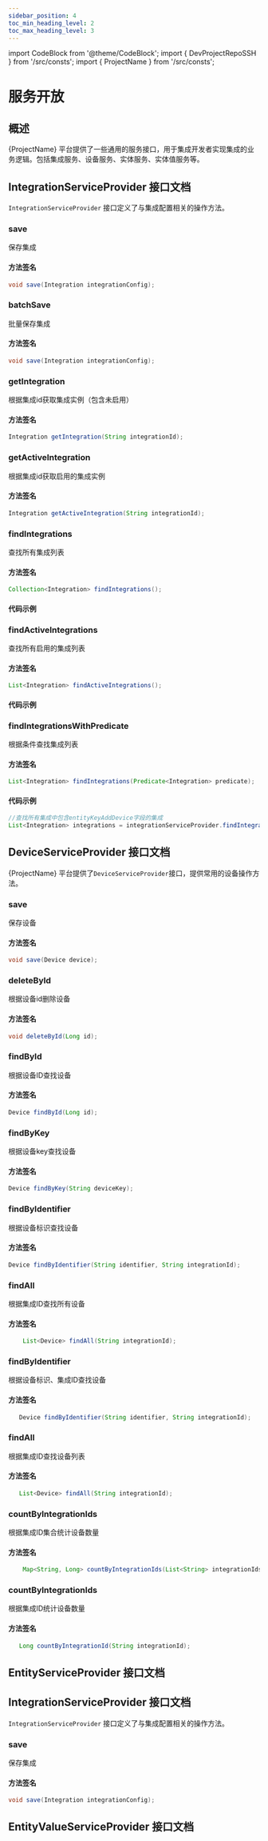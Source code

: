 ```yaml
---
sidebar_position: 4
toc_min_heading_level: 2
toc_max_heading_level: 3
---
```


import CodeBlock from '@theme/CodeBlock';
import { DevProjectRepoSSH } from '/src/consts';
import { ProjectName } from '/src/consts';

# 服务开放

## 概述
{ProjectName} 平台提供了一些通用的服务接口，用于集成开发者实现集成的业务逻辑。包括集成服务、设备服务、实体服务、实体值服务等。

## IntegrationServiceProvider 接口文档

`IntegrationServiceProvider` 接口定义了与集成配置相关的操作方法。

### save 
保存集成
#### 方法签名
```java
void save(Integration integrationConfig);
```

### batchSave 
批量保存集成
#### 方法签名
```java
void save(Integration integrationConfig);
```

### getIntegration 
根据集成id获取集成实例（包含未启用）
#### 方法签名
```java
Integration getIntegration(String integrationId);
```

### getActiveIntegration 
根据集成id获取启用的集成实例
#### 方法签名
```java
Integration getActiveIntegration(String integrationId);
```

### findIntegrations 
查找所有集成列表
#### 方法签名
```java
Collection<Integration> findIntegrations();
```
#### 代码示例

### findActiveIntegrations 
查找所有启用的集成列表
#### 方法签名
```java
List<Integration> findActiveIntegrations();
```
#### 代码示例

### findIntegrationsWithPredicate 
根据条件查找集成列表
#### 方法签名
```java
List<Integration> findIntegrations(Predicate<Integration> predicate);
```
#### 代码示例
```java
//查找所有集成中包含entityKeyAddDevice字段的集成
List<Integration> integrations = integrationServiceProvider.findIntegrations(f -> StringUtils.hasText(f.getEntityKeyAddDevice()));
```

## DeviceServiceProvider 接口文档
{ProjectName} 平台提供了`DeviceServiceProvider`接口，提供常用的设备操作方法。

### save 
保存设备
#### 方法签名
```java
void save(Device device);
```

### deleteById 
根据设备id删除设备
#### 方法签名
```java
void deleteById(Long id);
```

### findById 
根据设备ID查找设备
#### 方法签名
```java
Device findById(Long id);
```

### findByKey 
根据设备key查找设备
#### 方法签名
```java
Device findByKey(String deviceKey);
```

### findByIdentifier 
根据设备标识查找设备
#### 方法签名
```java
Device findByIdentifier(String identifier, String integrationId);
```

### findAll 
根据集成ID查找所有设备
#### 方法签名
```java
    List<Device> findAll(String integrationId);
```

### findByIdentifier 
根据设备标识、集成ID查找设备
#### 方法签名
```java
   Device findByIdentifier(String identifier, String integrationId);
```

### findAll 
根据集成ID查找设备列表
#### 方法签名
```java
   List<Device> findAll(String integrationId);
```

### countByIntegrationIds 
根据集成ID集合统计设备数量
#### 方法签名
```java
    Map<String, Long> countByIntegrationIds(List<String> integrationIds);
```

### countByIntegrationIds 
根据集成ID统计设备数量
#### 方法签名
```java
   Long countByIntegrationId(String integrationId);
```

## EntityServiceProvider 接口文档

## IntegrationServiceProvider 接口文档

`IntegrationServiceProvider` 接口定义了与集成配置相关的操作方法。

### save 
保存集成
#### 方法签名
```java
void save(Integration integrationConfig);
```


## EntityValueServiceProvider 接口文档


